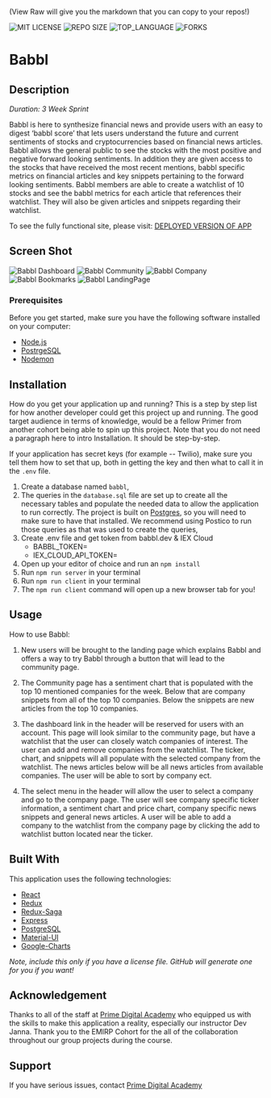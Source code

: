 (View Raw will give you the markdown that you can copy to your repos!)


![MIT LICENSE](https://img.shields.io/github/license/lucasgabrielson/babbl.svg?style=flat-square)
![REPO SIZE](https://img.shields.io/github/repo-size/lucasgabrielson/babbl.svg?style=flat-square)
![TOP_LANGUAGE](https://img.shields.io/github/languages/top/lucasgabrielson/babbl.svg?style=flat-square)
![FORKS](https://img.shields.io/github/forks/lucasgabrielson/babbl.svg?style=social)


# Babbl 


## Description

_Duration: 3 Week Sprint_

Babbl is here to synthesize financial news and provide users with an easy to digest ‘babbl score’ that lets users understand the future and current sentiments of stocks and cryptocurrencies based on financial news articles. Babbl allows the general public to see the stocks with the most positive and negative forward looking sentiments. In addition they are given access to the stocks that have received the most recent mentions, babbl specific metrics on financial articles and key snippets pertaining to the forward looking sentiments. Babbl members are able to create a watchlist of 10 stocks and see the babbl metrics for each article that references their watchlist. They will also be given articles and snippets regarding their watchlist.

To see the fully functional site, please visit: [DEPLOYED VERSION OF APP](www.heroku.com)

## Screen Shot

![Babbl Dashboard](public/appImages/Dashboard.png)
![Babbl Community](public/appImages/Community.png)
![Babbl Company](public/appImages/Company.png)
![Babbl Bookmarks](public/appImages/Bookmarks.png)
![Babbl LandingPage](public/appImages/LandingPage.png)


### Prerequisites

Before you get started, make sure you have the following software installed on your computer:

- [Node.js](https://nodejs.org/en/)
- [PostrgeSQL](https://www.postgresql.org/)
- [Nodemon](https://nodemon.io/)


## Installation

How do you get your application up and running? This is a step by step list for how another developer could get this project up and running. The good target audience in terms of knowledge, would be a fellow Primer from another cohort being able to spin up this project. Note that you do not need a paragraph here to intro Installation. It should be step-by-step.

If your application has secret keys (for example --  Twilio), make sure you tell them how to set that up, both in getting the key and then what to call it in the `.env` file.

1. Create a database named `babbl`,
2. The queries in the `database.sql` file are set up to create all the necessary tables and populate the needed data to allow the application to run correctly. The project is built on [Postgres](https://www.postgresql.org/download/), so you will need to make sure to have that installed. We recommend using Postico to run those queries as that was used to create the queries, 
3. Create .env file and get token from babbl.dev & IEX Cloud
    - BABBL_TOKEN=
    - IEX_CLOUD_API_TOKEN=
4. Open up your editor of choice and run an `npm install`
5. Run `npm run server` in your terminal
6. Run `npm run client` in your terminal
7. The `npm run client` command will open up a new browser tab for you!

## Usage
How to use Babbl:

1. New users will be brought to the landing page which explains Babbl and offers a way to try Babbl through a button that will lead to the community page.

2. The Community page has a sentiment chart that is populated with the top 10 mentioned companies for the week.  Below that are company snippets from all of the top 10 companies.  Below the snippets are new articles from the top 10 companies.

3. The dashboard link in the header will be reserved for users with an account.  This page will look similar to the community page, but have a watchlist that the user can closely watch companies of interest.  The user can add and remove companies from the watchlist.  The ticker, chart, and snippets will all populate with the selected company from the watchlist.  The news articles below will be all news articles from available companies.  The user will be able to sort by company ect.

4. The select menu in the header will allow the user to select a company and go to the company page.  The user will see company specific ticker information, a sentiment chart and price chart, company specific news snippets and general news articles.  A user will be able to add a company to the watchlist from the company page by clicking the add to watchlist button located near the ticker.



## Built With

This application uses the following technologies:

- [React](https://reactjs.org/)
- [Redux](https://maven.apache.org/)
- [Redux-Saga](https://redux-saga.js.org/)
- [Express](https://expressjs.com/)
- [PostgreSQL](https://www.postgresql.org/)
- [Material-UI](https://material-ui.com/)
- [Google-Charts](https://developers.google.com/chart/)



_Note, include this only if you have a license file. GitHub will generate one for you if you want!_

## Acknowledgement
Thanks to all of the staff at [Prime Digital Academy](https://www.primeacademy.io) who equipped us with the skills to make this application a reality, especially our instructor Dev Janna. Thank you to the EMIRP Cohort for the all of the collaboration throughout our group projects during the course.

## Support
If you have serious issues,  contact [Prime Digital Academy](https://www.primeacademy.io)

